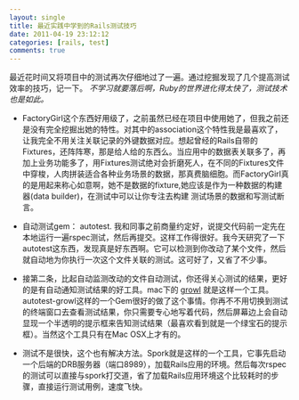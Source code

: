 ```yaml
---
layout: single
title: 最近实践中学到的Rails测试技巧
date: 2011-04-19 23:12:12
categories: [rails, test]
comments: true
---                     
```


最近花时间又将项目中的测试再次仔细地过了一遍。通过挖掘发现了几个提高测试效率的技巧，记一下。 _不学习就要落后啊，Ruby的世界进化得太快了，测试技术也是如此。_   

+ FactoryGirl这个东西好用级了，之前虽然已经在项目中使用她了，但我之前还是没有完全挖掘出她的特性。对其中的association这个特性我是最喜欢了，让我完全不用关注关联记录的外键数据对应。想起曾经的Rails自带的Fixtures，还阵阵寒，那是给人给的东西么。当应用中的数据表关联多了，再加上业务功能多了，用Fixtures测试绝对会折磨死人，在不同的Fixtures文件中穿梭，人肉拼装适合各种业务场景的数据，那真费脑细胞。而FactoryGirl真的是用起来称心如意啊，她不是数据的fixture,她应该是作为一种数据的构建器(data builder)，在测试中可以让你专注去构建 测试场景的数据和写测试断言。
 
+ 自动测试gem： autotest. 我和同事之前商量约定好，说提交代码前一定先在本地运行一遍rspec测试，然后再提交。这样工作得很好。我今天研究了一下autotest这东西，发现真是好东西啊。它可以检测到你改动了某个文件，然后就自动地为你执行一次这个文件关联的测试。这可好了，又省了不少事。 

+ 接第二条，比起自动监测改动的文件自动测试，你还得关心测试的结果，更好的是有自动通知测试结果的好工具。mac下的 [growl](http://growl.info/) 就是这样一个工具。autotest-growl这样的一个Gem很好的做了这个事情。你再不不用切换到测试的终端窗口去查看测试结果，你只需要专心地写着代码，然后屏幕边上会自动显现一个半透明的提示框来告知测试结果（最喜欢看到就是一个绿宝石的提示框）。当然这个工具只有在Mac OSX上才有的。 

+ 测试不是很快，这个也有解决方法。Spork就是这样的一个工具，它事先启动一个后端的DRB服务器（端口8989），加载Rails应用的环境。然后每次rspec的测试可以直接与spork打交道，省了加载Rails应用环境这个比较耗时的步骤，直接运行测试用例，速度飞快。